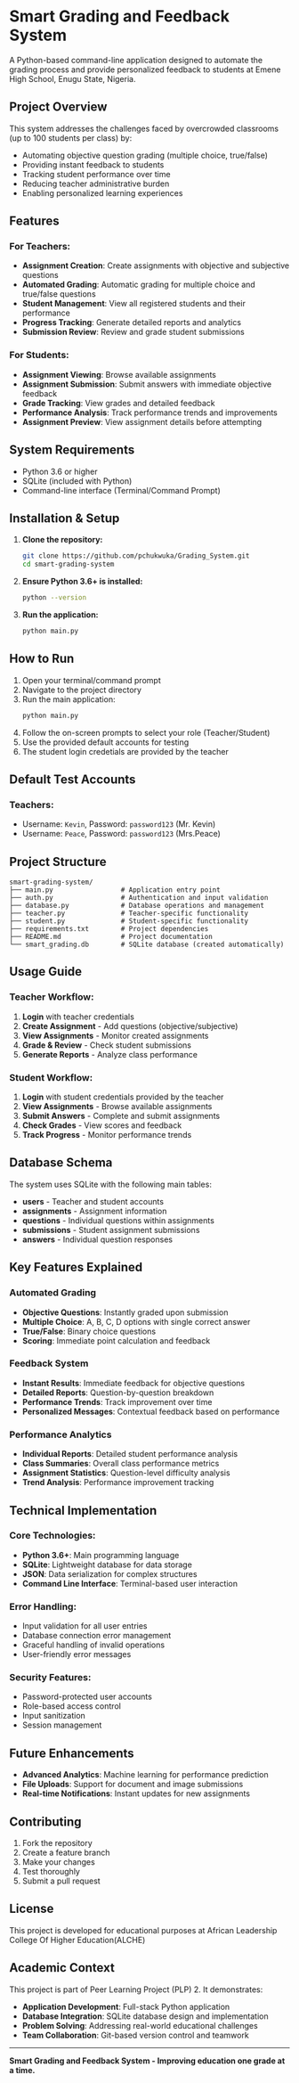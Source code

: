 # Smart Grading and Feedback System

A Python-based command-line application designed to automate the grading process and provide personalized feedback to students at Emene High School, Enugu State, Nigeria.

##  Project Overview

This system addresses the challenges faced by overcrowded classrooms (up to 100 students per class) by:
- Automating objective question grading (multiple choice, true/false)
- Providing instant feedback to students
- Tracking student performance over time
- Reducing teacher administrative burden
- Enabling personalized learning experiences

##  Features

### For Teachers:
- **Assignment Creation**: Create assignments with objective and subjective questions
- **Automated Grading**: Automatic grading for multiple choice and true/false questions
- **Student Management**: View all registered students and their performance
- **Progress Tracking**: Generate detailed reports and analytics
- **Submission Review**: Review and grade student submissions

### For Students:
- **Assignment Viewing**: Browse available assignments
- **Assignment Submission**: Submit answers with immediate objective feedback
- **Grade Tracking**: View grades and detailed feedback
- **Performance Analysis**: Track performance trends and improvements
- **Assignment Preview**: View assignment details before attempting

##  System Requirements

- Python 3.6 or higher
- SQLite (included with Python)
- Command-line interface (Terminal/Command Prompt)

##  Installation & Setup

1. **Clone the repository:**
   ```bash
   git clone https://github.com/pchukwuka/Grading_System.git
   cd smart-grading-system
   ```

2. **Ensure Python 3.6+ is installed:**
   ```bash
   python --version
   ```

3. **Run the application:**
   ```bash
   python main.py
   ```

##  How to Run

1. Open your terminal/command prompt
2. Navigate to the project directory
3. Run the main application:
   ```bash
   python main.py
   ```
4. Follow the on-screen prompts to select your role (Teacher/Student)
5. Use the provided default accounts for testing
6. The student login credetials are provided by the teacher

##  Default Test Accounts

### Teachers:
- Username: `Kevin`, Password: `password123` (Mr. Kevin)
- Username: `Peace`, Password: `password123` (Mrs.Peace)


##  Project Structure

```
smart-grading-system/
├── main.py                 # Application entry point
├── auth.py                 # Authentication and input validation
├── database.py             # Database operations and management
├── teacher.py              # Teacher-specific functionality
├── student.py              # Student-specific functionality
├── requirements.txt        # Project dependencies
├── README.md               # Project documentation
└── smart_grading.db        # SQLite database (created automatically)
```

##  Usage Guide

### Teacher Workflow:
1. **Login** with teacher credentials
2. **Create Assignment** - Add questions (objective/subjective)
3. **View Assignments** - Monitor created assignments
4. **Grade & Review** - Check student submissions
5. **Generate Reports** - Analyze class performance

### Student Workflow:
1. **Login** with student credentials provided by the teacher
2. **View Assignments** - Browse available assignments
3. **Submit Answers** - Complete and submit assignments
4. **Check Grades** - View scores and feedback
5. **Track Progress** - Monitor performance trends

##  Database Schema

The system uses SQLite with the following main tables:
- **users** - Teacher and student accounts
- **assignments** - Assignment information
- **questions** - Individual questions within assignments
- **submissions** - Student assignment submissions
- **answers** - Individual question responses

##  Key Features Explained

### Automated Grading
- **Objective Questions**: Instantly graded upon submission
- **Multiple Choice**: A, B, C, D options with single correct answer
- **True/False**: Binary choice questions
- **Scoring**: Immediate point calculation and feedback

### Feedback System
- **Instant Results**: Immediate feedback for objective questions
- **Detailed Reports**: Question-by-question breakdown
- **Performance Trends**: Track improvement over time
- **Personalized Messages**: Contextual feedback based on performance

### Performance Analytics
- **Individual Reports**: Detailed student performance analysis
- **Class Summaries**: Overall class performance metrics
- **Assignment Statistics**: Question-level difficulty analysis
- **Trend Analysis**: Performance improvement tracking

##  Technical Implementation

### Core Technologies:
- **Python 3.6+**: Main programming language
- **SQLite**: Lightweight database for data storage
- **JSON**: Data serialization for complex structures
- **Command Line Interface**: Terminal-based user interaction

### Error Handling:
- Input validation for all user entries
- Database connection error management
- Graceful handling of invalid operations
- User-friendly error messages

### Security Features:
- Password-protected user accounts
- Role-based access control
- Input sanitization
- Session management

##  Future Enhancements

- **Advanced Analytics**: Machine learning for performance prediction
- **File Uploads**: Support for document and image submissions
- **Real-time Notifications**: Instant updates for new assignments

##  Contributing

1. Fork the repository
2. Create a feature branch
3. Make your changes
4. Test thoroughly
5. Submit a pull request

##  License

This project is developed for educational purposes at African Leadership College Of Higher Education(ALCHE)

##  Academic Context

This project is part of Peer Learning Project (PLP) 2. It demonstrates:
- **Application Development**: Full-stack Python application
- **Database Integration**: SQLite database design and implementation
- **Problem Solving**: Addressing real-world educational challenges
- **Team Collaboration**: Git-based version control and teamwork

---

**Smart Grading and Feedback System - Improving education one grade at a time.**
